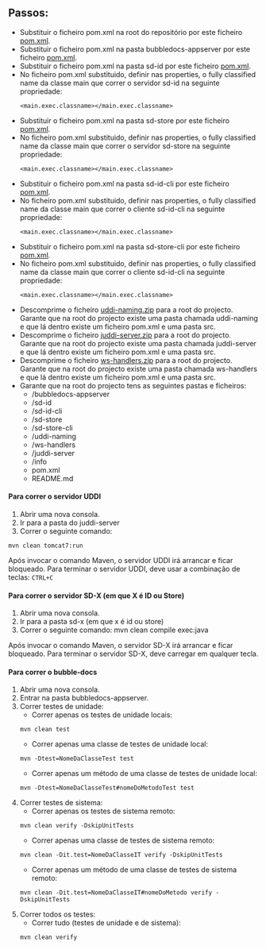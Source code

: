 ## Passos:

* Substituir o ficheiro pom.xml na root do repositório por este ficheiro [pom.xml](https://raw.githubusercontent.com//tecnico-softeng-distsys-2015/migration/assets/pom.xml).
* Substituir o ficheiro pom.xml na pasta bubbledocs-appserver por este ficheiro [pom.xml](https://raw.githubusercontent.com//tecnico-softeng-distsys-2015/migration/assets/bubbledocs-appserver-pom.xml).
* Substituir o ficheiro pom.xml na pasta sd-id por este ficheiro [pom.xml](https://raw.githubusercontent.com//tecnico-softeng-distsys-2015/migration/assets/sd-id-pom.xml).
* No ficheiro pom.xml substituido, definir nas properties, o fully classified name da classe main que correr o servidor sd-id na seguinte propriedade:
	```
	<main.exec.classname></main.exec.classname>
	```
* Substituir o ficheiro pom.xml na pasta sd-store por este ficheiro [pom.xml](https://raw.githubusercontent.com//tecnico-softeng-distsys-2015/migration/assets/sd-store-pom.xml).
* No ficheiro pom.xml substituido, definir nas properties, o fully classified name da classe main que correr o servidor sd-store na seguinte propriedade:
	```
	<main.exec.classname></main.exec.classname>
	```
* Substituir o ficheiro pom.xml na pasta sd-id-cli por este ficheiro [pom.xml](https://raw.githubusercontent.com//tecnico-softeng-distsys-2015/migration/assets/sd-id-cli-pom.xml).
* No ficheiro pom.xml substituido, definir nas properties, o fully classified name da classe main que correr o cliente sd-id-cli na seguinte propriedade:
	```
	<main.exec.classname></main.exec.classname>
	```
* Substituir o ficheiro pom.xml na pasta sd-store-cli por este ficheiro [pom.xml](https://raw.githubusercontent.com//tecnico-softeng-distsys-2015/migration/assets/sd-store-cli-pom.xml).
* No ficheiro pom.xml substituido, definir nas properties, o fully classified name da classe main que correr o cliente sd-id-cli na seguinte propriedade:
	```
	<main.exec.classname></main.exec.classname>
	```
* Descomprime o ficheiro [uddi-naming.zip](http://disciplinas.tecnico.ulisboa.pt/leic-sod/2014-2015/labs/06-ws2/uddi-naming.zip) para a root do projecto. Garante que na root do projecto existe uma pasta chamada uddi-naming e que lá dentro existe um ficheiro pom.xml e uma pasta src.
* Descomprime o ficheiro [juddi-server.zip](https://raw.githubusercontent.com//tecnico-softeng-distsys-2015/migration/assets/juddi-server.zip) para a root do projecto. Garante que na root do projecto existe uma pasta chamada juddi-server e que lá dentro existe um ficheiro pom.xml e uma pasta src.
* Descomprime o ficheiro [ws-handlers.zip](http://disciplinas.tecnico.ulisboa.pt/leic-sod/2014-2015/labs/10-ws4/ws-handlers.zip) para a root do projecto. Garante que na root do projecto existe uma pasta chamada ws-handlers e que lá dentro existe um ficheiro pom.xml e uma pasta src.
* Garante que na root do projecto tens as seguintes pastas e ficheiros:
	* /bubbledocs-appserver
	* /sd-id
	* /sd-id-cli
	* /sd-store
	* /sd-store-cli
	* /uddi-naming
	* /ws-handlers
	* /juddi-server
	* /info
	* pom.xml
	* README.md

#### Para correr o servidor UDDI

1. Abrir uma nova consola.
2. Ir para a pasta do juddi-server
3. Correr o seguinte comando:
```
mvn clean tomcat7:run
```

Após invocar o comando Maven, o servidor UDDI irá arrancar e ficar bloqueado.
Para terminar o servidor UDDI, deve usar a combinação de teclas: `CTRL+C`

#### Para correr o servidor SD-X (em que X é ID ou Store)

1. Abrir uma nova consola.
2. Ir para a pasta sd-x (em que x é id ou store)
3. Correr o seguinte comando: mvn clean compile exec:java

Após invocar o comando Maven, o servidor SD-X irá arrancar e ficar bloqueado.
Para terminar o servidor SD-X, deve carregar em qualquer tecla.

#### Para correr o bubble-docs

1. Abrir uma nova consola.
2. Entrar na pasta bubbledocs-appserver.
3. Correr testes de unidade:
	* Correr apenas os testes de unidade locais:
	```
	mvn clean test
	```
	* Correr apenas uma classe de testes de unidade local:
	```
	mvn -Dtest=NomeDaClasseTest test
	```
	* Correr apenas um método de uma classe de testes de unidade local:
	```
	mvn -Dtest=NomeDaClasseTest#nomeDoMetodoTest test
	```
4. Correr testes de sistema:
	* Correr apenas os testes de sistema remoto:
	```
	mvn clean verify -DskipUnitTests
	```
	* Correr apenas uma classe de testes de sistema remoto:
	```
	mvn clean -Dit.test=NomeDaClasseIT verify -DskipUnitTests
	```
	* Correr apenas um método de uma classe de testes de sistema remoto:
	```
	mvn clean -Dit.test=NomeDaClasseIT#nomeDoMetodo verify -DskipUnitTests
	```
5. Correr todos os testes:
	* Correr tudo (testes de unidade e de sistema):
	```
	mvn clean verify
	```
